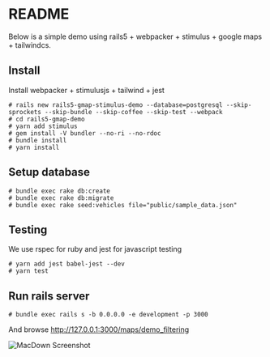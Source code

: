 # README

Below is a simple demo using rails5 + webpacker + stimulus + google maps + tailwindcs.

## Install

Install webpacker + stimulusjs + tailwind + jest

```
# rails new rails5-gmap-stimulus-demo --database=postgresql --skip-sprockets --skip-bundle --skip-coffee --skip-test --webpack
# cd rails5-gmap-demo
# yarn add stimulus
# gem install -V bundler --no-ri --no-rdoc
# bundle install
# yarn install
```

## Setup database
```
# bundle exec rake db:create
# bundle exec rake db:migrate
# bundle exec rake seed:vehicles file="public/sample_data.json"
```

## Testing

We use rspec for ruby and jest for javascript testing

```
# yarn add jest babel-jest --dev
# yarn test
```

## Run rails server
```
# bundle exec rails s -b 0.0.0.0 -e development -p 3000
```
And browse http://127.0.0.1:3000/maps/demo_filtering

![MacDown Screenshot](demo.gif)
